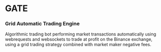 
# GATE

### Grid Automatic Trading Engine

Algorithmic trading bot performing market transactions automatically using webrequests and websockets to trade at profit on the Binance exchange, using a grid trading strategy combined with market maker negative fees.
